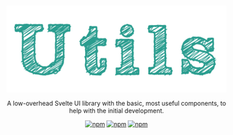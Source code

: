 <p align="center">
  <a href="https://github.com/mpiorowski/svelte-init/#readme" target="_blank">
    <img src="./.github/logo.svg" alt="Utils">
  </a>
</p>

<p align="center">
  A low-overhead Svelte UI library with the basic, most useful components, to help with the initial development.
</p>

<div align="center">

[![npm](https://img.shields.io/github/license/mpiorowski/svelte-init)](https://github.com/mpiorowski/utils/blob/main/LICENSE)
[![npm](https://img.shields.io/npm/v/@mpiorowski/svelte-init)](https://www.npmjs.com/package/@mpiorowski/utils)
[![npm](https://img.shields.io/bundlephobia/min/@mpiorowski/svelte-init)](https://www.npmjs.com/package/@mpiorowski/utils)

</div>
